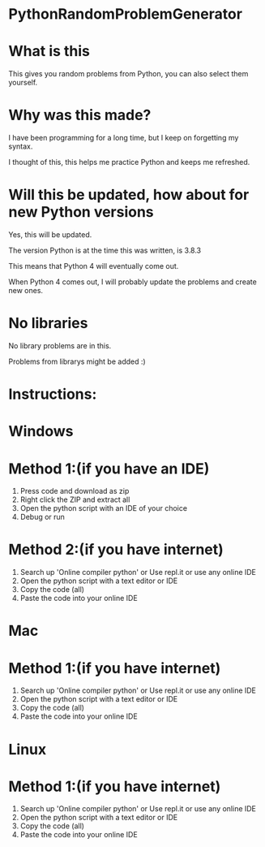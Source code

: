 # PythonRandomProblemGenerator
# What is this
This gives you random problems from Python, you can also select them yourself.
# Why was this made?
I have been programming for a long time, but I keep on forgetting my syntax.

I thought of this, this helps me practice Python and keeps me refreshed.
# Will this be updated, how about for new Python versions
Yes, this will be updated.

The version Python is at the time this was written, is 3.8.3

This means that Python 4 will eventually come out.

When Python 4 comes out, I will probably update the problems and create new ones.
# No libraries
No library problems are in this. 

Problems from librarys might be added :)
# Instructions:
# Windows
# Method 1:(if you have an IDE)
1. Press code and download as zip
2. Right click the ZIP and extract all
3. Open the python script with an IDE of your choice
4. Debug or run
# Method 2:(if you have internet)
1. Search up 'Online compiler python' or Use repl.it or use any online IDE
2. Open the python script with a text editor or IDE
3. Copy the code (all)
4. Paste the code into your online IDE
# Mac
# Method 1:(if you have internet)
1. Search up 'Online compiler python' or Use repl.it or use any online IDE
2. Open the python script with a text editor or IDE
3. Copy the code (all)
4. Paste the code into your online IDE
# Linux
# Method 1:(if you have internet)
1. Search up 'Online compiler python' or Use repl.it or use any online IDE
2. Open the python script with a text editor or IDE
3. Copy the code (all)
4. Paste the code into your online IDE
